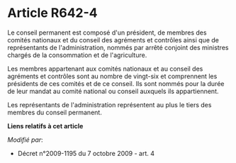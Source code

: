 # Article R642-4

Le conseil permanent est composé d'un président, de membres des comités nationaux et du conseil des agréments et contrôles
ainsi que de représentants de l'administration, nommés par arrêté conjoint des ministres chargés de la consommation et de
l'agriculture.

Les membres appartenant aux comités nationaux et au conseil des agréments et contrôles sont au nombre de vingt-six et
comprennent les présidents de ces comités et de ce conseil. Ils sont nommés pour la durée de leur mandat au comité national
ou conseil auxquels ils appartiennent.

Les représentants de l'administration représentent au plus le tiers des membres du conseil permanent.

**Liens relatifs à cet article**

_Modifié par_:

  - Décret n°2009-1195 du 7 octobre 2009 - art. 4
